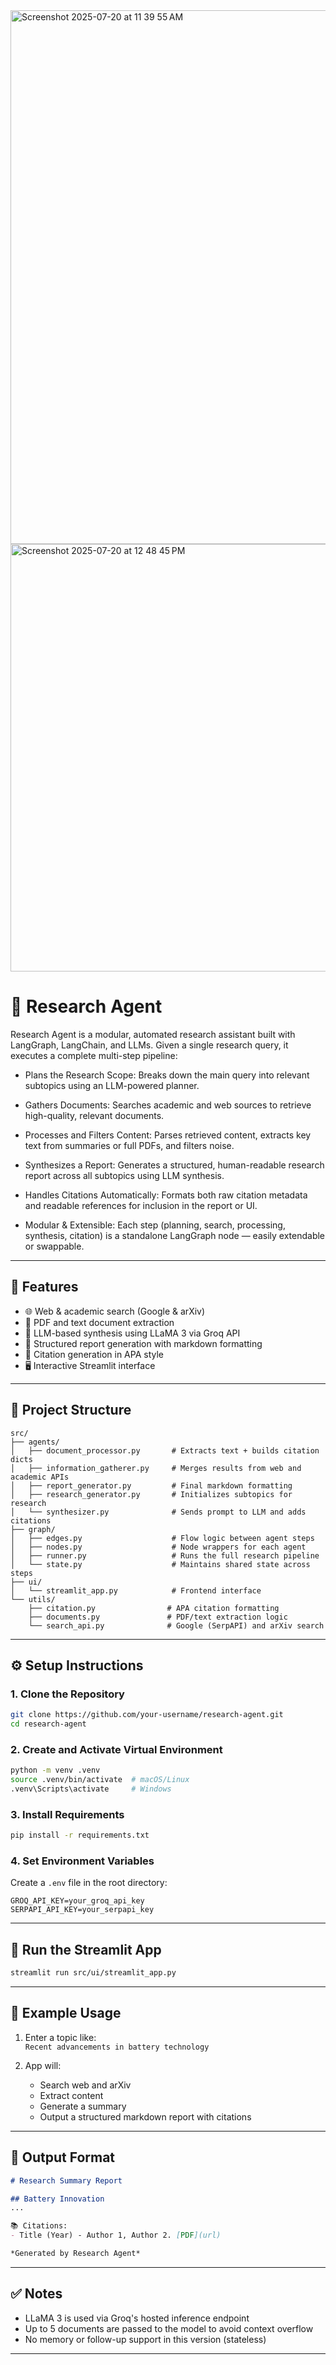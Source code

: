 <img width="1281" height="854" alt="Screenshot 2025-07-20 at 11 39 55 AM" src="https://github.com/user-attachments/assets/6173a6cc-1cb7-4a30-9b54-01915473fb59" />


<img width="1160" height="684" alt="Screenshot 2025-07-20 at 12 48 45 PM" src="https://github.com/user-attachments/assets/4950aa83-038d-4975-bca8-7ba006914471" />



# 🧠 Research Agent

Research Agent is a modular, automated research assistant built with LangGraph, LangChain, and LLMs. Given a single research query, it executes a complete multi-step pipeline:

- Plans the Research Scope: Breaks down the main query into relevant subtopics using an LLM-powered planner.

- Gathers Documents: Searches academic and web sources to retrieve high-quality, relevant documents.

- Processes and Filters Content: Parses retrieved content, extracts key text from summaries or full PDFs, and filters noise.

- Synthesizes a Report: Generates a structured, human-readable research report across all subtopics using LLM synthesis.

- Handles Citations Automatically: Formats both raw citation metadata and readable references for inclusion in the report or UI.

- Modular & Extensible: Each step (planning, search, processing, synthesis, citation) is a standalone LangGraph node — easily extendable or swappable.

---

## 🚀 Features

- 🌐 Web & academic search (Google & arXiv)
- 📄 PDF and text document extraction
- 🧠 LLM-based synthesis using LLaMA 3 via Groq API
- 📝 Structured report generation with markdown formatting
- 🔗 Citation generation in APA style
- 🖥️ Interactive Streamlit interface

---

## 📁 Project Structure

```
src/
├── agents/
│   ├── document_processor.py       # Extracts text + builds citation dicts
│   ├── information_gatherer.py     # Merges results from web and academic APIs
│   ├── report_generator.py         # Final markdown formatting
│   ├── research_generator.py       # Initializes subtopics for research
│   └── synthesizer.py              # Sends prompt to LLM and adds citations
├── graph/
│   ├── edges.py                    # Flow logic between agent steps
│   ├── nodes.py                    # Node wrappers for each agent
│   ├── runner.py                   # Runs the full research pipeline
│   └── state.py                    # Maintains shared state across steps
├── ui/
│   └── streamlit_app.py            # Frontend interface
└── utils/
    ├── citation.py                # APA citation formatting
    ├── documents.py               # PDF/text extraction logic
    └── search_api.py              # Google (SerpAPI) and arXiv search
```

---

## ⚙️ Setup Instructions

### 1. Clone the Repository

```bash
git clone https://github.com/your-username/research-agent.git
cd research-agent
```

### 2. Create and Activate Virtual Environment

```bash
python -m venv .venv
source .venv/bin/activate  # macOS/Linux
.venv\Scripts\activate     # Windows
```

### 3. Install Requirements

```bash
pip install -r requirements.txt
```

### 4. Set Environment Variables

Create a `.env` file in the root directory:

```
GROQ_API_KEY=your_groq_api_key
SERPAPI_API_KEY=your_serpapi_key
```

---

## 🧪 Run the Streamlit App

```bash
streamlit run src/ui/streamlit_app.py
```

---

## 📝 Example Usage

1. Enter a topic like:  
   `Recent advancements in battery technology`

2. App will:
   - Search web and arXiv
   - Extract content
   - Generate a summary
   - Output a structured markdown report with citations

---

## 🧾 Output Format

```markdown
# Research Summary Report

## Battery Innovation
...

📚 Citations:
- Title (Year) - Author 1, Author 2. [PDF](url)

*Generated by Research Agent*
```

---

## ✅ Notes

- LLaMA 3 is used via Groq's hosted inference endpoint
- Up to 5 documents are passed to the model to avoid context overflow
- No memory or follow-up support in this version (stateless)

---

